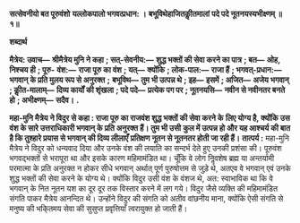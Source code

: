 **सत्सेवनीयो बत पूरुवंशो** **यल्लोकपालो भगवत्प्रधान: ।** **बभूविथेहाजितकीॢतमालां** **पदे पदे नूतनयस्यभीक्ष्णम् ॥ १॥** 

**शब्दार्थ** 

**मैत्रेय: उवाच—** **श्रीमैत्रेय मुनि ने कहा** **; सत्-सेवनीय:—** **शुद्ध भक्तों की सेवा करने का पात्र** **; बत—** **ओह, निश्चय ही** **; पूरु-** **वंश:—** **राजा पूरु का वंश** **; यत्—** **क्योंकि** **; लोक-पाल:—** **राजा हैं** **; भगवत्-प्रधान:—** **भगवान् के प्रति मुलय रूप से अनुरक्त** **;** **बभूविथ—** **तुम भी उत्पन्न थे** **; इह—** **इसमें** **; अजित—** **अजेय भगवान्** **; कीॢत-मालाम्—** **दिव्य कार्यों की शृंखला** **; पदे पदे—** **प्रत्येक पग पर** **; नूतनयसि—** **नवीन से नवीनतर बनते हो** **; अभीक्ष्णम्—** **सदैव।** **.** 

**महा-मुनि मैत्रेय ने विदुर से कहा : राजा पूरु का राजवंश शुद्ध भक्तों की सेवा करने के** **लिए योग्य है, क्योंकि उस वंश के सारे उत्तराधिकारी भगवान् के प्रति अनुरक्त हैं। तुम भी उसी** **कुल में उत्पन्न हो और यह आश्चर्य की बात है कि तुश्हारे प्रयास से भगवान् की दिव्य लीलाएँ** **प्रतिक्षण नूतन से नूतनतर होती जा रही हैं।** **तात्पर्य :** महा-मुनि मैत्रेय ने विदुर को धन्यवाद दिया और उनके वंश की लयाति का सन्दर्भ देते हुए उनकी प्रशंसा की। पूरुवंश भगवद्भक्तों से भरापूरा था और इसके कारण महिमामंडित था। चूँकि वे लोग निॢवशेष ब्रह्म या अन्तर्यामी परमात्मा के प्रति अनुरक्त न होकर सीधे भगवान् अर्थात् पूर्ण पुरुषोत्तम से जुड़े थे, अतएव वे भगवान् एवं उनके शुद्ध भक्तों की सेवा करने के योग्य थे। क्योंकि विदुर उसी वंश के वंशज थे, अत: स्वाभाविक था कि वे भगवान् के नित नूतन यश का दूर दूर तक विस्तार करने में लग गये। विदुर जैसे व्यक्ति की महिमामंडित संगति पाकर मैत्रेय आनन्दित थे। उन्होंने विदुर की संगति को अतीव वांछनीय माना, क्योंकि ऐसी संगति से मनुष्य की भकि्तमय सेवा की सुसुप्त प्रवृत्तियाँ त्वरायुक्त हो जाती हैं।  